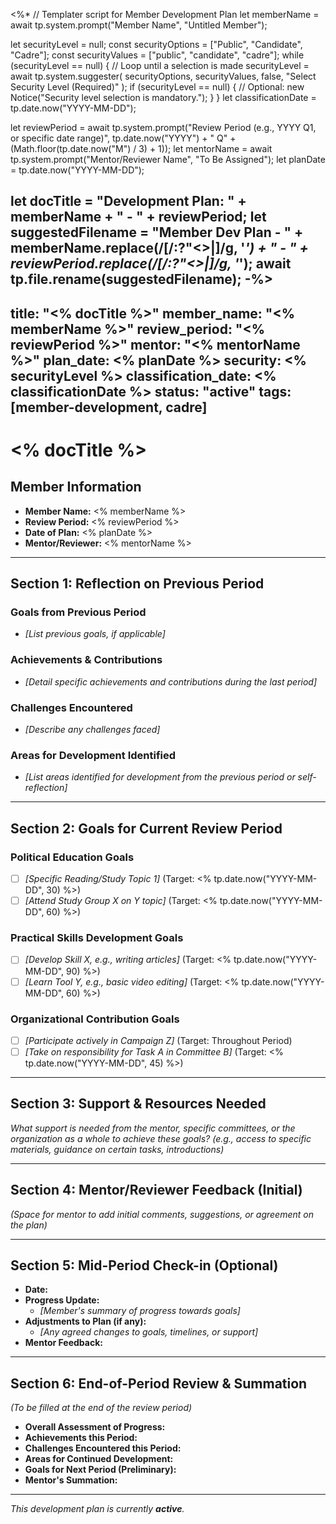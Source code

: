 <%*
// Templater script for Member Development Plan
let memberName = await tp.system.prompt("Member Name", "Untitled Member");

let securityLevel = null;
const securityOptions = ["Public", "Candidate", "Cadre"];
const securityValues = ["public", "candidate", "cadre"];
while (securityLevel == null) { // Loop until a selection is made
    securityLevel = await tp.system.suggester(
        securityOptions, 
        securityValues, 
        false, 
        "Select Security Level (Required)"
    );
    if (securityLevel == null) {
        // Optional: new Notice("Security level selection is mandatory.");
    }
}
let classificationDate = tp.date.now("YYYY-MM-DD");

let reviewPeriod = await tp.system.prompt("Review Period (e.g., YYYY Q1, or specific date range)", tp.date.now("YYYY") + " Q" + (Math.floor(tp.date.now("M") / 3) + 1));
let mentorName = await tp.system.prompt("Mentor/Reviewer Name", "To Be Assigned");
let planDate = tp.date.now("YYYY-MM-DD");

let docTitle = "Development Plan: " + memberName + " - " + reviewPeriod;
let suggestedFilename = "Member Dev Plan - " + memberName.replace(/[\/:?"<>|]/g, '_') + " - " + reviewPeriod.replace(/[\/:?"<>|]/g, '_');
await tp.file.rename(suggestedFilename);
-%>
---
title: "<% docTitle %>"
member_name: "<% memberName %>"
review_period: "<% reviewPeriod %>"
mentor: "<% mentorName %>"
plan_date: <% planDate %>
security: <% securityLevel %>
classification_date: <% classificationDate %>
status: "active"
tags: [member-development, cadre]
---

# <% docTitle %>

## Member Information
- **Member Name:** <% memberName %>
- **Review Period:** <% reviewPeriod %>
- **Date of Plan:** <% planDate %>
- **Mentor/Reviewer:** <% mentorName %>

---

## Section 1: Reflection on Previous Period

### Goals from Previous Period
- *[List previous goals, if applicable]*

### Achievements & Contributions
- *[Detail specific achievements and contributions during the last period]*

### Challenges Encountered
- *[Describe any challenges faced]*

### Areas for Development Identified
- *[List areas identified for development from the previous period or self-reflection]*

---

## Section 2: Goals for Current Review Period

### Political Education Goals
- [ ] *[Specific Reading/Study Topic 1]* (Target: <% tp.date.now("YYYY-MM-DD", 30) %>)
- [ ] *[Attend Study Group X on Y topic]* (Target: <% tp.date.now("YYYY-MM-DD", 60) %>)

### Practical Skills Development Goals
- [ ] *[Develop Skill X, e.g., writing articles]* (Target: <% tp.date.now("YYYY-MM-DD", 90) %>)
- [ ] *[Learn Tool Y, e.g., basic video editing]* (Target: <% tp.date.now("YYYY-MM-DD", 60) %>)

### Organizational Contribution Goals
- [ ] *[Participate actively in Campaign Z]* (Target: Throughout Period)
- [ ] *[Take on responsibility for Task A in Committee B]* (Target: <% tp.date.now("YYYY-MM-DD", 45) %>)

---

## Section 3: Support & Resources Needed
*What support is needed from the mentor, specific committees, or the organization as a whole to achieve these goals? (e.g., access to specific materials, guidance on certain tasks, introductions)*

---

## Section 4: Mentor/Reviewer Feedback (Initial)
*(Space for mentor to add initial comments, suggestions, or agreement on the plan)*

---

## Section 5: Mid-Period Check-in (Optional)
- **Date:** 
- **Progress Update:**
  - *[Member's summary of progress towards goals]*
- **Adjustments to Plan (if any):**
  - *[Any agreed changes to goals, timelines, or support]*
- **Mentor Feedback:**

---

## Section 6: End-of-Period Review & Summation
*(To be filled at the end of the review period)*
- **Overall Assessment of Progress:**
- **Achievements this Period:**
- **Challenges Encountered this Period:**
- **Areas for Continued Development:**
- **Goals for Next Period (Preliminary):**
- **Mentor's Summation:**

---
*This development plan is currently **active**.*
